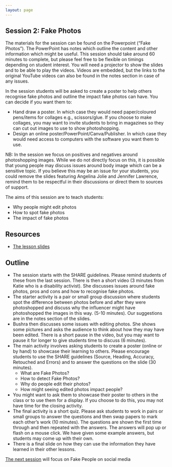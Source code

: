 ```yaml
--- 
layout: page
---
```


## Session 2: Fake Photos 
The materials for the session can be found on the Powerpoint (“Fake Photos”).  The PowerPoint has notes which outline the content and other information which might be useful.  This session should take around 60 minutes to complete, but please feel free to be flexible on timings depending on student interest.  You will need a projector to show the slides and to be able to play the videos.  Videos are embedded, but the links to the original YouTube videos can also be found in the notes section in case of any issues.  

In the session students will be asked to create a poster to help others recognise fake photos and outline the impact fake photos can have.  You can decide if you want them to:
*	Hand draw a poster.  In which case they would need paper/coloured pens/items for collages e.g., scissors/glue. If you choose to make collages, you may want to invite students to bring in magazines so they can cut out images to use to show photoshopping.
*	Design an online poster/PowerPoint/Canva/Publisher. In which case they would need access to computers with the software you want them to use.

NB: In the session we focus on positives and negatives around photoshopping images. While we do not directly focus on this, it is possible that young people may discuss issues around body image which can be a sensitive topic. If you believe this may be an issue for your students, you could remove the slides featuring Angelina Jolie and Jennifer Lawrence, remind them to be respectful in their discussions or direct them to sources of support.  


The aims of this session are to teach students:
*	Why people might edit photos
*	How to spot fake photos
*	The impact of fake photos


## Resources
* [The lesson slides]({{site.baseurl}}/assets/lessons/2.Fake_Photos.pptx)

## Outline
*	The session starts with the SHARE guidelines.  Please remind students of these from the last session.  There is then a short video (3 minutes from Katie who is a disability activist).  She discusses issues around fake photos, pros and cons and how to recognise fake photos.  
*	The starter activity is a pair or small group discussion where students spot the difference between photos before and after they were photoshopped and discuss why the influencer might have photoshopped the images in this way.  (5-10 minutes).  Our suggestions are in the notes section of the slides.
*	Bushra then discusses some issues with editing photos. She shows some pictures and asks the audience to think about how they may have been edited.  There is a short pause in the video, but you may want to pause it for longer to give students time to discuss (6 minutes).
*	The main activity involves asking students to create a poster (online or by hand) to showcase their learning to others.  Please encourage students to use the SHARE guidelines (Source, Heading, Accuracy, Retouched and Errors) and to answer the questions on the slide (30 minutes).
    *	What are Fake Photos?
    *	How to detect Fake Photos? 
    *	Why do people edit their photos?
    *	How might seeing edited photos impact people?
*	You might want to ask them to showcase their poster to others in the class or to use them for a display.  If you choose to do this, you may not have time for the closing activity.  
*	The final activity is a short quiz.  Please ask students to work in pairs or small groups to answer the questions and then swap papers to mark each other’s work (10 minutes). The questions are shown the first time through and then repeated with the answers.  The answers will pop up or flash on a mouse click.  We have given some example answers, but students may come up with their own.  
*	There is a final slide on how they can use the information they have learned in their other lessons.


[The next session](session3) will focus on Fake People on social media

